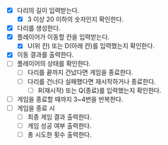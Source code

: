 - [x] 다리의 길이 입력받는다.
   - [x] 3 이상 20 이하의 숫자인지 확인한다.
- [x] 다리를 생성한다.
- [x] 플레이어가 이동할 칸을 입력받는다.
   - [x] U(위 칸) 또는 D(아래 칸)를 입력했는지 확인한다. 
- [x] 이동 결과를 출력한다.
- [ ] 플레이어의 상태를 확인한다.
   - [ ] 다리를 끝까지 건넜다면 게임을 종료한다.
   - [ ] 다리를 건너다 실패했다면 재시작하거나 종료한다.
     - [ ] R(재시작) 또는 Q(종료)를 입력했는지 확인한다.
- [ ] 게임을 종료할 때까지 3~4번을 반복한다.
- [ ] 게임을 종료 시
   - [ ] 최종 게임 결과 출력한다.
   - [ ] 게임 성공 여부 출력한다.
   - [ ] 총 시도한 횟수 출력한다.
